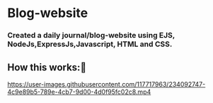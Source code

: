 # Blog-website

### Created a daily journal/blog-website using EJS, NodeJs,ExpressJs,Javascript, HTML and CSS.

## How this works:🔽


https://user-images.githubusercontent.com/117717963/234092747-4c9e89b5-789e-4cb7-9d00-4d0f95fc02c8.mp4

